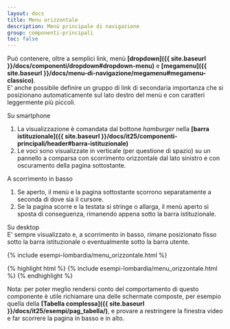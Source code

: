 ```yaml
---
layout: docs
title: Menu orizzontale
description: Menù principale di navigazione
group: componenti-principali
toc: false
---
```


Può contenere, oltre a semplici link, menù **[dropdown]({{ site.baseurl }}/docs/componenti/dropdown#dropdown-menu)** e **[megamenu]({{ site.baseurl }}/docs/menu-di-navigazione/megamenu#megamenu-classico)**.  
E' anche possibile definire un gruppo di link di secondaria importanza che si posizionano automaticamente sul lato destro del menù e con caratteri leggermente più piccoli.

Su smartphone
1. La visualizzazione è comandata dal bottone *hamburger* nella **[barra istituzionale]({{ site.baseurl }}/docs/it25/componenti-principali/header#barra-istituzionale)**
2. Le voci sono visualizzate in verticale (per questione di spazio) su un pannello a comparsa con scorrimento orizzontale dal lato sinistro e con oscuramento della pagina sottostante.

A scorrimento in basso
1. Se aperto, il menù e la pagina sottostante scorrono separatamente a seconda di dove sia il cursore.
2. Se la pagina scorre e la testata si stringe o allarga, il menù aperto si sposta di conseguenza, rimanendo appena sotto la barra istituzionale.

Su desktop  
E' sempre visualizzato e, a scorrimento in basso, rimane posizionato fisso sotto la barra istituzionale o eventualmente sotto la barra utente.

<div class="bd-example">
{% include esempi-lombardia/menu_orizzontale.html %}
</div>

{% highlight html %}
{% include esempi-lombardia/menu_orizzontale.html %}
{% endhighlight %}

Nota: per poter meglio rendersi conto del comportamento di questo componente è utile richiamare una delle schermate composte, per esempio quella della **[Tabella complessa]({{ site.baseurl }}/docs/it25/esempi/pag_tabella/)**, e provare a restringere la finestra video e far scorrere la pagina in basso e in alto.
